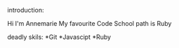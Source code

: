 introduction:
 
Hi I'm Annemarie
My favourite Code School path is Ruby

deadly skils:
*Git
*Javascipt
*Ruby

